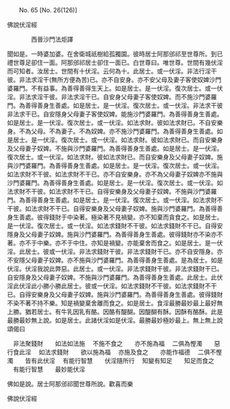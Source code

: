﻿　　No. 65 [No. 26(126)]

佛說伏淫經

　　　　西晉沙門法炬譯


聞如是。一時婆加婆。在舍衛城祇樹給孤獨園。彼時居士阿那邠祁至世尊所。到已禮世尊足卻住一面。阿那邠祁居士卻住一面已。白世尊曰。唯世尊。世間有幾伏淫而可知者。汝居士。世間有十伏淫。云何為十。此居士。或一伏淫。非法行淫干彼。非法求淫干(無所方便為苦)已。亦不自安身。亦不安父母及妻子客使奴婢沙門婆羅門。不有益事。為善得善得生天上。如是居士。是一伏淫。復次居士。或一伏淫。非法求淫干彼。非法求淫干已。自安身父母妻子客使奴婢。而不施沙門婆羅門。為善得善身生善處。如是居士。是一伏淫。復次居士。或一伏淫。非法求干彼非法求干已。自安隱身父母妻子客使奴婢。能施沙門婆羅門。為善得善身生善處。如是居士。是一伏淫。復次居士。或一伏淫。如法求財。彼如法求財已。不自安樂身。不為父母。不為妻子。不為奴婢。亦不施沙門婆羅門。為善得善身生善處。如是居士。是一伏淫。復次居士。或一伏淫。如法求財。彼如法求財已。而自安樂身及父母妻子奴婢。不施與沙門婆羅門。為善得善身生善處。如是居士。是一伏淫。復次居士。或一伏淫。如法求財。彼如法求財已。而自安樂身及父母妻子奴婢。施與沙門婆羅門。為善得善身生善處。如是居士。是一伏淫。復次居士。或一伏淫。如法求財不干彼。如法求財不干已。亦不自安樂身。亦不為父母妻子奴婢亦不施與沙門婆羅門。為善得善身生善處。如是居士。是一伏淫。復次居士。或一伏淫。如法求財不干彼。如法求財不干已。自得安樂身及父母妻子奴婢。不施與沙門婆羅門。為善得善身生善處。如是居士。是一伏淫。復次居士。或一伏淫。如法求財不干彼。如法求財不干已。自得安樂身及父母妻子奴婢。施與沙門婆羅門。為善得善身生善處。彼得錢財于中染著。極染著不見禍變。亦不知棄而貪食之。如是居士。是一伏淫。復次居士。或一伏淫。如法求錢財不干彼。如法求錢財不干已。自得安隱身及父母妻子奴婢。施與沙門婆羅門。為善得善身生善處。彼得錢財亦不染亦不著。亦不于中樂。亦不于中住。亦知是禍變。亦能棄舍而食之。如是居士。是一伏淫。此居士。彼或一伏淫。非法求錢財干彼。非法求錢財干已。亦不自安隱身。亦不安隱父母妻子奴婢。亦不施與沙門婆羅門。為善得善身生善處。是為居士。如是伏淫。伏淫我說此弊惡。此居士。或一伏淫。非法求錢財干彼。非法求錢財干已。自安隱身及父母妻子奴婢。不施與沙門婆羅門。為善得善身生善處。此居士。此伏淫此伏淫此小勝小勝此居士。彼或一伏淫。如法求錢財不干彼。如法求錢財不干已。自得安樂身及父母妻子奴婢。施與沙門婆羅門。為善得善身生善處。彼得錢財不染不著不持不樂。知是禍變棄舍離而食之。如是居士。食淫最勝最妙最上最好無上勝。猶若居士。有牛乳因乳有酪。因酪有醍醐。因醍醐有酥。因酥有酪酥。此是最勝最妙無上說。如是居士。此諸伏淫如是伏淫。最勝最妙極妙最上。無上無上說頌偈曰

　非法聚錢財　　如法如法施
　不施不食之　　亦不施為福
　二俱為慳濁　　惡行食此淫
　如法求錢財　　欲以施為福
　亦施及食之　　亦能作福德
　二俱不慳濁　　皆有此伏淫
　有能行智慧　　伏淫隨所行
　知變有知足　　知足而食之
　有能行智慧　　最妙能伏淫　

佛如是說。居士阿那邠祁聞世尊所說。歡喜而樂

佛說伏淫經

